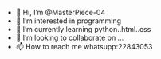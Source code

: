 - 👋 Hi, I’m @MasterPiece-04
- 👀 I’m interested in programming
- 🌱 I’m currently learning python..html..css
- 💞️ I’m looking to collaborate on ...
- 📫 How to reach me whatsupp:22843053

<!---
MasterPiece-04/MasterPiece-04 is a ✨ special ✨ repository because its `README.md` (this file) appears on your GitHub profile.
You can click the Preview link to take a look at your changes.
--->
